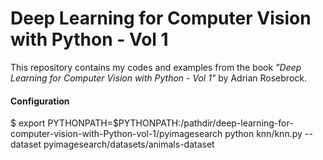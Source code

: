 # Deep Learning for Computer Vision with Python - Vol 1

This repository contains my codes and examples from the book _"Deep Learning for Computer Vision with Python - Vol 1"_ by Adrian Rosebrock.


#### Configuration
$ export PYTHONPATH=$PYTHONPATH:/pathdir/deep-learning-for-computer-vision-with-Python-vol-1/pyimagesearch
python knn/knn.py --dataset pyimagesearch/datasets/animals-dataset